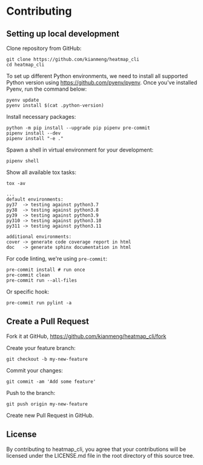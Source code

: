 # Contributing

## Setting up local development

Clone repository from GitHub:

```console
git clone https://github.com/kianmeng/heatmap_cli
cd heatmap_cli
```

To set up different Python environments, we need to install all supported
Python version using <https://github.com/pyenv/pyenv>. Once you've installed
Pyenv, run the command below:

```console
pyenv update
pyenv install $(cat .python-version)
```

Install necessary packages:

```console
python -m pip install --upgrade pip pipenv pre-commit
pipenv install --dev
pipenv install "-e ."
```

Spawn a shell in virtual environment for your development:

```console
pipenv shell
```

Show all available tox tasks:

```console
tox -av
```

```console
...
default environments:
py37  -> testing against python3.7
py38  -> testing against python3.8
py39  -> testing against python3.9
py310 -> testing against python3.10
py311 -> testing against python3.11

additional environments:
cover -> generate code coverage report in html
doc   -> generate sphinx documentation in html
```

For code linting, we're using `pre-commit`:

```console
pre-commit install # run once
pre-commit clean
pre-commit run --all-files
```

Or specific hook:

```console
pre-commit run pylint -a
```

## Create a Pull Request

Fork it at GitHub, <https://github.com/kianmeng/heatmap_cli/fork>

Create your feature branch:

```console
git checkout -b my-new-feature
```

Commit your changes:

```console
git commit -am 'Add some feature'
```

Push to the branch:

```console
git push origin my-new-feature
```

Create new Pull Request in GitHub.

## License

By contributing to heatmap_cli, you agree that your contributions will be licensed
under the LICENSE.md file in the root directory of this source tree.
